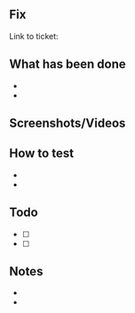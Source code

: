 <!--- 

Provide a short summary in the Title above. Always add the ticket number as the prefix for any PR summary.

* [OM-123] [FE] Added a new package.

-->

## Fix
Link to ticket:
<!---
Mention the ticket number here, and provide the link to the JIRA ticket.

* Fix OM-123
Link to ticket: https://teamonbo.atlassian.net/browse/OM-123
--> 

## What has been done
-
-
<!---
Describe what changes has been done in this PR in points.  
-->

## Screenshots/Videos
<!---
Include any helpful screenshots or videos, remove this section if not needed.
-->

## How to test
-
-
<!---
Provide a short description on how to test your changes.
-->

## Todo
- [ ]
- [ ]
<!---
Include any information which needs to be done later as part of this PR.
-->

## Notes
-
-
<!---
If there is any information that we need to take notice of, give attention to, or make a record of, add that information here.
-->
